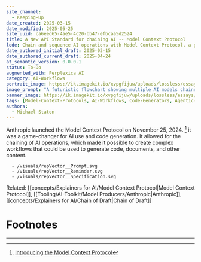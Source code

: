 ```yaml
---
site_channel: 
  - Keeping-Up
date_created: 2025-03-15
date_modified: 2025-05-25
site_uuid: ca6eed65-4ae5-4c20-bb47-efbcaa5d2524
title: A New API Standard for chaining AI -- Model Context Protocol
lede: Chain and sequence AI operations with Model Context Protocol, a game-changer for AI use and code generation.
date_authored_initial_draft: 2025-03-15
date_authored_current_draft: 2025-04-24
at_semantic_version: 0.0.0.1
status: To-Do
augmented_with: Perplexica AI
category: AI-Workflows
portrait_image: https://ik.imagekit.io/xvpgfijuw/uploads/lossless/essays/2025-05-04_portraitimage_A-New-API-Standard-for-chaining-AI--Model-Context-Protocol_91774ddc-d674-4da7-b4aa-8c47d7f4785b_IAhoWjZkN.jpg
image_prompt: "A futuristic flowchart showing multiple AI models chained together, exchanging data and context. The visual is technical, precise, and emphasizes interoperability."
banner_image: https://ik.imagekit.io/xvpgfijuw/uploads/lossless/essays/2025-05-04_bannerimage_A-New-API-Standard-for-chaining-AI--Model-Context-Protocol_6a1365bf-c926-4bd6-ab5b-f4d2e6d02cbe_i-PdP_VjT.jpg
tags: [Model-Context-Protocols, AI-Workflows, Code-Generators, Agentic-AI, AI-Human-Workflow]
authors: 
  - Michael Staton
---
```


Anthropic launched the Model Context Protocol on November 25, 2024. [^1] it was a game-changer for AI use and code generation. It allowed for the chaining of AI operations, which made it possible to create complex workflows that could be used to generate code, documents, and other content.

```imageGallery
  - /visuals/repVector__Prompt.svg
  - /visuals/repVector__Reminder.svg
  - /visuals/repVector__Specification.svg
```

Related: [[concepts/Explainers for AI/Model Context Protocol|Model Context Protocol]], [[Tooling/AI-Toolkit/Model Producers/Anthropic|Anthropic]], [[concepts/Explainers for AI/Chain of Draft|Chain of Draft]]

# Footnotes
***
[^1]: [Introducing the Model Context Protocol](https://www.anthropic.com/news/model-context-protocol)

